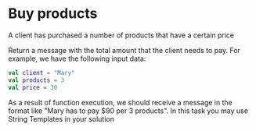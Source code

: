 # Buy products

A client has purchased a number of products that have a certain price

Return a message with the total amount that the client needs to pay.
For example, we have the following input data:

```kotlin
val client = "Mary"
val products = 3
val price = 30
```

As a result of function execution, we should receive a message in the format like "Mary has to pay $90 per 3 products".
In this task you may use String Templates in your solution
